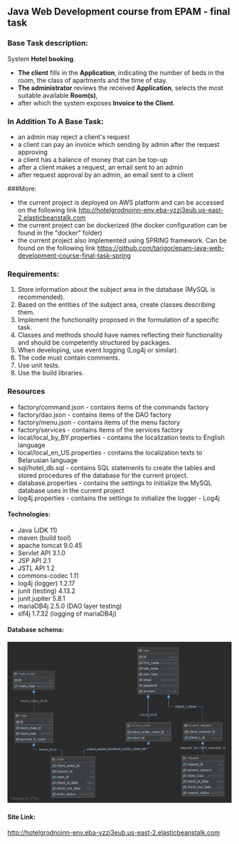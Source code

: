 ## Java Web Development course from EPAM - final task

### Base Task description:

System **Hotel booking**. 
- **The client** fills in the **Application**, indicating the number of beds in the room, the class of apartments
and the time of stay. 
- **The administrator** reviews the received **Application**, selects the most suitable available
**Room(s)**, 
- after which the system exposes **Invoice to the Client**.

### In Addition To A Base Task:
- an admin may reject a client's request
- a client can pay an invoice which sending by admin after the request approving
- a client has a balance of money that can be top-up
- after a client makes a request, an email sent to an admin
- after request approval by an admin, an email sent to a client

###More:
- the current project is deployed on AWS platform and can be accessed on the following link http://hotelgrodnoinn-env.eba-vzzi3eub.us-east-2.elasticbeanstalk.com
- the current project can be dockerized (the docker configuration can be found in the "docker" folder)
- the current project also implemented using SPRING framework. Can be found on the following link https://github.com/tarigor/epam-java-web-development-course-final-task-spring

### Requirements:

1. Store information about the subject area in the database (MySQL is recommended).
2. Based on the entities of the subject area, create classes describing them.
3. Implement the functionality proposed in the formulation of a specific task.
4. Classes and methods should have names reflecting their functionality and should be competently structured by packages.
5. When developing, use event logging (Log4j or similar).
6. The code must contain comments.
7. Use unit tests.
8. Use the build libraries.

### Resources

- factory/command.json - contains items of the commands factory
- factory/dao.json - contains items of the DAO factory
- factory/menu.json - contains items of the menu factory
- factory/services - contains items of the services factory
- local/local_by_BY.properties - contains the localization texts to English language
- local/local_en_US.properties - contains the localization texts to Belarusian language
- sql/hotel_db.sql - contains SQL statements to create the tables and stored procedures of the database for the current project.
- database.properties - contains the settings to initialize the MySQL database uses in the current project
- log4j.properties - contains the settings to initialize the logger - Log4j 
        
#### Technologies:

- Java (JDK 11)
- maven (build tool)
- apache tomcat 9.0.45
- Servlet API 3.1.0
- JSP API 2.1
- JSTL API 1.2
- commons-codec 1.11
- log4j (logger) 1.2.17
- junit (testing) 4.13.2
- junit.jupiter 5.8.1
- mariaDB4j 2.5.0 (DAO layer testing)
- slf4j 1.7.32 (logging of mariaDB4j)

#### Database schema:

![hoteDB](hotelDB.png)

#### Site Link:

http://hotelgrodnoinn-env.eba-vzzi3eub.us-east-2.elasticbeanstalk.com